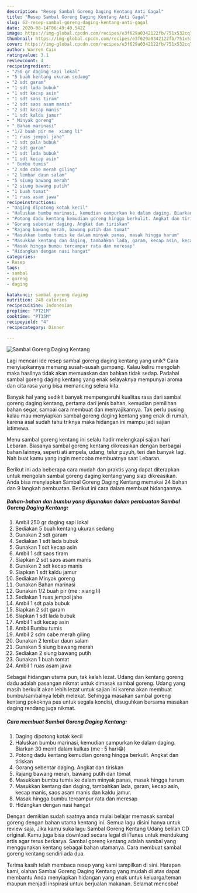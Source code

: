 ```yaml
---
description: "Resep Sambal Goreng Daging Kentang Anti Gagal"
title: "Resep Sambal Goreng Daging Kentang Anti Gagal"
slug: 62-resep-sambal-goreng-daging-kentang-anti-gagal
date: 2020-08-14T06:49:40.542Z
image: https://img-global.cpcdn.com/recipes/e3f629a0342122fb/751x532cq70/sambal-goreng-daging-kentang-foto-resep-utama.jpg
thumbnail: https://img-global.cpcdn.com/recipes/e3f629a0342122fb/751x532cq70/sambal-goreng-daging-kentang-foto-resep-utama.jpg
cover: https://img-global.cpcdn.com/recipes/e3f629a0342122fb/751x532cq70/sambal-goreng-daging-kentang-foto-resep-utama.jpg
author: Warren Cain
ratingvalue: 3.1
reviewcount: 4
recipeingredient:
- "250 gr daging sapi lokal"
- "5 buah kentang ukuran sedang"
- "2 sdt garam"
- "1 sdt lada bubuk"
- "1 sdt kecap asin"
- "1 sdt saos tiram"
- "2 sdt saos asam manis"
- "2 sdt kecap manis"
- "1 sdt kaldu jamur"
- " Minyak goreng"
- " Bahan marinasi"
- "1/2 buah pir me  xiang li"
- "1 ruas jempol jahe"
- "1 sdt pala bubuk"
- "2 sdt garam"
- "1 sdt lada bubuk"
- "1 sdt kecap asin"
- " Bumbu tumis"
- "2 sdm cabe merah giling"
- "2 lembar daun salam"
- "5 siung bawang merah"
- "2 siung bawang putih"
- "1 buah tomat"
- "1 ruas asam jawa"
recipeinstructions:
- "Daging dipotong kotak kecil"
- "Haluskan bumbu marinasi, kemudian campurkan ke dalam daging. Biarkan 30 menit dalam kulkas (me : 5 hari😂)"
- "Potong dadu kentang kemudian goreng hingga berkulit. Angkat dan tiriskan"
- "Gorang sebentar daging. Angkat dan tiriskan"
- "Rajang bawang merah, bawang putih dan tomat"
- "Masukkan bumbu tumis ke dalam minyak panas, masak hingga harum"
- "Masukkan kentang dan daging, tambahkan lada, garam, kecap asin, kecap manis, saos asam manis dan kaldu jamur."
- "Masak hingga bumbu tercampur rata dan meresap"
- "Hidangkan dengan nasi hangat"
categories:
- Resep
tags:
- sambal
- goreng
- daging

katakunci: sambal goreng daging 
nutrition: 248 calories
recipecuisine: Indonesian
preptime: "PT21M"
cooktime: "PT35M"
recipeyield: "4"
recipecategory: Dinner

---
```



![Sambal Goreng Daging Kentang](https://img-global.cpcdn.com/recipes/e3f629a0342122fb/751x532cq70/sambal-goreng-daging-kentang-foto-resep-utama.jpg)

Lagi mencari ide resep sambal goreng daging kentang yang unik? Cara menyiapkannya memang susah-susah gampang. Kalau keliru mengolah maka hasilnya tidak akan memuaskan dan bahkan tidak sedap. Padahal sambal goreng daging kentang yang enak selayaknya mempunyai aroma dan cita rasa yang bisa memancing selera kita.

Banyak hal yang sedikit banyak mempengaruhi kualitas rasa dari sambal goreng daging kentang, pertama dari jenis bahan, kemudian pemilihan bahan segar, sampai cara membuat dan menyajikannya. Tak perlu pusing kalau mau menyiapkan sambal goreng daging kentang yang enak di rumah, karena asal sudah tahu triknya maka hidangan ini mampu jadi sajian istimewa.

Menu sambal goreng kentang ini selalu hadir melengkapi sajian hari Lebaran. Biasanya sambal goreng kentang dikreasikan dengan berbagai bahan lainnya, seperti ati ampela, udang, telur puyuh, teri dan banyak lagi. Nah buat kamu yang ingin mencoba membuatnya saat Lebaran.


Berikut ini ada beberapa cara mudah dan praktis yang dapat diterapkan untuk mengolah sambal goreng daging kentang yang siap dikreasikan. Anda bisa menyiapkan Sambal Goreng Daging Kentang memakai 24 bahan dan 9 langkah pembuatan. Berikut ini cara dalam membuat hidangannya.

<!--inarticleads1-->

##### Bahan-bahan dan bumbu yang digunakan dalam pembuatan Sambal Goreng Daging Kentang:

1. Ambil 250 gr daging sapi lokal
1. Sediakan 5 buah kentang ukuran sedang
1. Gunakan 2 sdt garam
1. Sediakan 1 sdt lada bubuk
1. Gunakan 1 sdt kecap asin
1. Ambil 1 sdt saos tiram
1. Siapkan 2 sdt saos asam manis
1. Gunakan 2 sdt kecap manis
1. Siapkan 1 sdt kaldu jamur
1. Sediakan  Minyak goreng
1. Gunakan  Bahan marinasi
1. Gunakan 1/2 buah pir (me : xiang li)
1. Sediakan 1 ruas jempol jahe
1. Ambil 1 sdt pala bubuk
1. Siapkan 2 sdt garam
1. Siapkan 1 sdt lada bubuk
1. Ambil 1 sdt kecap asin
1. Ambil  Bumbu tumis
1. Ambil 2 sdm cabe merah giling
1. Gunakan 2 lembar daun salam
1. Gunakan 5 siung bawang merah
1. Sediakan 2 siung bawang putih
1. Gunakan 1 buah tomat
1. Ambil 1 ruas asam jawa


Sebagai hidangan utama pun, tak kalah lezat. Udang dan kentang goreng dadu adalah pasangan nikmat untuk dimasak sambal goreng. Udang yang masih berkulit akan lebih lezat untuk sajian ini karena akan membuat bumbu/sambalnya lebih melekat. Sehingga masakan sambal goreng kentang pokoknya pas untuk segala kondisi, disuguhkan bersama masakan daging rendang juga nikmat. 

<!--inarticleads2-->

##### Cara membuat Sambal Goreng Daging Kentang:

1. Daging dipotong kotak kecil
1. Haluskan bumbu marinasi, kemudian campurkan ke dalam daging. Biarkan 30 menit dalam kulkas (me : 5 hari😂)
1. Potong dadu kentang kemudian goreng hingga berkulit. Angkat dan tiriskan
1. Gorang sebentar daging. Angkat dan tiriskan
1. Rajang bawang merah, bawang putih dan tomat
1. Masukkan bumbu tumis ke dalam minyak panas, masak hingga harum
1. Masukkan kentang dan daging, tambahkan lada, garam, kecap asin, kecap manis, saos asam manis dan kaldu jamur.
1. Masak hingga bumbu tercampur rata dan meresap
1. Hidangkan dengan nasi hangat


Dengan demikian sudah saatnya anda mulai belajar memasak sambal goreng dengan bahan utama kentang ini. Semua lagu disini hanya untuk review saja, Jika kamu suka lagu Sambal Goreng Kentang Udang belilah CD original. Kamu juga bisa download secara legal di iTunes untuk mendukung artis agar terus berkarya. Sambal goreng kentang adalah sambal yang menggunakan kentang sebagai bahan utamanya. Cara membuat sambal goreng kentang sendiri ada dua. 

Terima kasih telah membaca resep yang kami tampilkan di sini. Harapan kami, olahan Sambal Goreng Daging Kentang yang mudah di atas dapat membantu Anda menyiapkan hidangan yang enak untuk keluarga/teman maupun menjadi inspirasi untuk berjualan makanan. Selamat mencoba!
